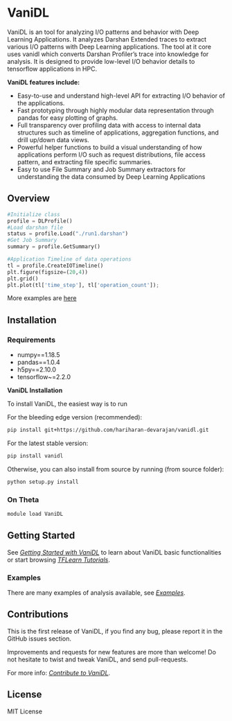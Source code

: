 # VaniDL

VaniDL is an tool for analyzing I/O patterns and behavior with Deep Learning Applications. It analyzes Darshan Extended traces to extract various I/O patterns with Deep Learning applications. The tool at it core uses vanidl which converts Darshan Profiler’s trace into knowledge for analysis. It is designed to provide low-level I/O behavior details to tensorflow applications in HPC. 

**VaniDL features include:**

-   Easy-to-use and understand high-level API for extracting I/O behavior of the applications.
-   Fast prototyping through highly modular data representation through pandas for easy plotting of graphs.
-   Full transparency over profiling data with access to internal data structures such as timeline of applications, aggregation functions, and drill up/down data views.
-   Powerful helper functions to build a visual understanding of how applications perform I/O such as request distributions, file access pattern, and extracting file specific summaries.
-   Easy to use File Summary and Job Summary extractors for understanding the data consumed by Deep Learning Applications
 

## Overview
```python
#Initialize class
profile = DLProfile()
#Load darshan file
status = profile.Load("./run1.darshan")
#Get Job Summary
summary = profile.GetSummary()
```

```python
#Application Timeline of data operations
tl = profile.CreateIOTimeline()
plt.figure(figsize=(20,4))
plt.grid()
plt.plot(tl['time_step'], tl['operation_count']);
```
More examples are [here](https://github.com/hariharan-devarajan/vanidl/wiki/examples)

## Installation

### Requirements
- numpy==1.18.5
- pandas==1.0.4
- h5py==2.10.0
- tensorflow~=2.2.0

**VaniDL Installation**

To install VaniDL, the easiest way is to run

For the bleeding edge version (recommended):

```bash
pip install git+https://github.com/hariharan-devarajan/vanidl.git
```
For the latest stable version:
```bash
pip install vanidl
```
Otherwise, you can also install from source by running (from source folder):
```bash
python setup.py install
```
### On Theta
```bash
module load VaniDL
```
## Getting Started
See _[Getting Started with VaniDL](https://github.com/hariharan-devarajan/vanidl/wiki/getting_started)_ to learn about VaniDL basic functionalities or start browsing _[TFLearn Tutorials](https://github.com/hariharan-devarajan/vanidl/wiki/tutorials)_.

### Examples
There are many examples of analysis available, see _[Examples](https://github.com/hariharan-devarajan/vanidl/wiki/examples)_.

## Contributions
This is the first release of VaniDL, if you find any bug, please report it in the GitHub issues section.

Improvements and requests for new features are more than welcome! Do not hesitate to twist and tweak VaniDL, and send pull-requests.

For more info:  _[Contribute to VaniDL](https://github.com/hariharan-devarajan/vanidl/wiki/contributions)_.
## License

MIT License
<!--stackedit_data:
eyJoaXN0b3J5IjpbMjU3NzQwNTcwLC0xNTI3MzAwNTE1XX0=
-->